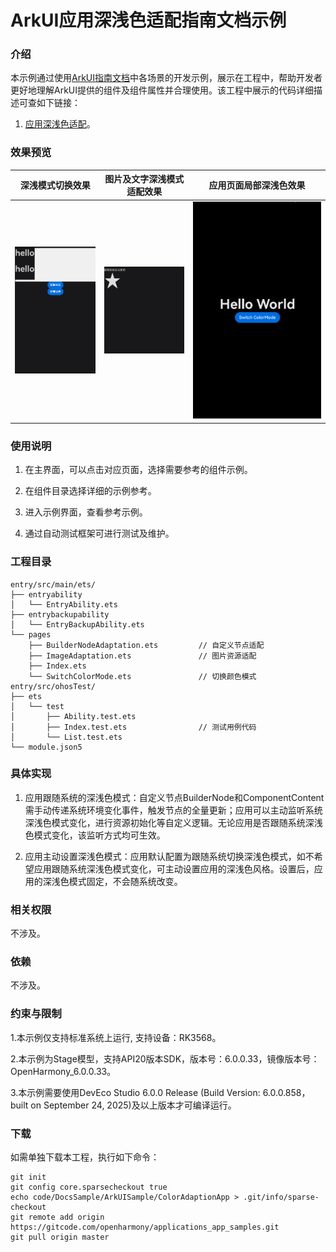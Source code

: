 # ArkUI应用深浅色适配指南文档示例

### 介绍

本示例通过使用[ArkUI指南文档](https://gitcode.com/openharmony/docs/tree/master/zh-cn/application-dev/ui)中各场景的开发示例，展示在工程中，帮助开发者更好地理解ArkUI提供的组件及组件属性并合理使用。该工程中展示的代码详细描述可查如下链接：

1. [应用深浅色适配](https://gitcode.com/openharmony/docs/blob/master/zh-cn/application-dev/ui/ui-dark-light-color-adaptation.md)。


### 效果预览
| 深浅模式切换效果                                 | 图片及文字深浅模式适配效果                                    | 应用页面局部深浅色效果                                            |
| ------------------------------------ | --------------------------------------------- | --------------------------------------------------- |
| ![](screenshots/device/image1.png) | ![](screenshots/device/image2.png) | ![](screenshots/device/image3.png) |

### 使用说明

1. 在主界面，可以点击对应页面，选择需要参考的组件示例。

2. 在组件目录选择详细的示例参考。

3. 进入示例界面，查看参考示例。

4. 通过自动测试框架可进行测试及维护。

### 工程目录
```
entry/src/main/ets/
├── entryability
│   └── EntryAbility.ets
├── entrybackupability
│   └── EntryBackupAbility.ets
└── pages
    ├── BuilderNodeAdaptation.ets         // 自定义节点适配
    ├── ImageAdaptation.ets               // 图片资源适配
    ├── Index.ets
    └── SwitchColorMode.ets               // 切换颜色模式
entry/src/ohosTest/
├── ets
│   └── test
│       ├── Ability.test.ets
│       ├── Index.test.ets                // 测试用例代码
│       └── List.test.ets
└── module.json5
```

### 具体实现

1. 应用跟随系统的深浅色模式：自定义节点BuilderNode和ComponentContent需手动传递系统环境变化事件，触发节点的全量更新；应用可以主动监听系统深浅色模式变化，进行资源初始化等自定义逻辑。无论应用是否跟随系统深浅色模式变化，该监听方式均可生效。

2. 应用主动设置深浅色模式：应用默认配置为跟随系统切换深浅色模式，如不希望应用跟随系统深浅色模式变化，可主动设置应用的深浅色风格。设置后，应用的深浅色模式固定，不会随系统改变。

### 相关权限

不涉及。

### 依赖

不涉及。

### 约束与限制

1.本示例仅支持标准系统上运行, 支持设备：RK3568。

2.本示例为Stage模型，支持API20版本SDK，版本号：6.0.0.33，镜像版本号：OpenHarmony_6.0.0.33。

3.本示例需要使用DevEco Studio 6.0.0 Release (Build Version: 6.0.0.858， built on September 24, 2025)及以上版本才可编译运行。

### 下载

如需单独下载本工程，执行如下命令：

````
git init
git config core.sparsecheckout true
echo code/DocsSample/ArkUISample/ColorAdaptionApp > .git/info/sparse-checkout
git remote add origin https://gitcode.com/openharmony/applications_app_samples.git
git pull origin master
````